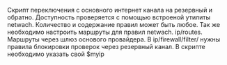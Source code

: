 Скрипт переключения с основного интернет канала на резервный и обратно.
Доступность проверяется с помощью встроеной утилиты netwach. Количество и содержание правил может быть любое.
Так же необходимо настроить маршруты для правил netwach. ip/routes. Маршруты через шлюз основого провайдера.
В ip/firewall/filter/ нужны правила блокировки проверок через резервный канал. 
В скрипте необходимо указать свой $myip

